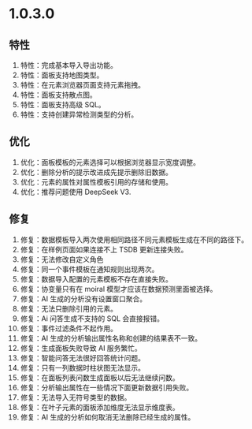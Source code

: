# 1.0.3.0

## 特性
1. 特性：完成基本导入导出功能。
1. 特性：面板支持地图类型。
1. 特性：在元素浏览器页面支持元素拖拽。
1. 特性：面板支持散点图。
1. 特性：面板支持高级 SQL。
1. 特性：支持创建异常检测类型的分析。

## 优化
1. 优化：面板模板的元素选择可以根据浏览器显示宽度调整。
1. 优化：删除分析的提示改进成先提示删除旧数据。
1. 优化：元素的属性对属性模板引用的存储和使用。
1. 优化：推荐问题使用 DeepSeek V3.

## 修复
1. 修复：数据模板导入两次使用相同路径不同元素模板生成在不同的路径下。
1. 修复：在样例页面如果连接不上  TSDB 更新连接失败。
1. 修复：无法修改自定义角色
1. 修复：同一个事件模板在通知规则出现两次。
1. 修复：数据导入配置的元素模板不存在直接失败。
1. 修复：协变量只有在 moiral 模型才应该在数据预测里面被选择。
1. 修复：AI 生成的分析没有设置窗口聚合。
1. 修复：无法只删除引用的元素。
1. 修复：Ai 问答生成不支持的 SQL 会直接报错。
1. 修复：事件过滤条件不起作用。
1. 修复：AI 生成的分析输出属性名称和创建的结果表不一致。
1. 修复：生成面板失败导致 AI 服务繁忙。
1. 修复：智能问答无法很好回答统计问题。
1. 修复：只有一列数据时柱状图无法显示。
1. 修复：在面板列表问数生成面板以后无法继续问数。
1. 修复：分析输出属性在一些情况下面更新数据引用失败。
1. 修复：无法导入无符号类型的数据。
1. 修复：在叶子元素的面板添加维度无法显示维度表。
1. 修复：AI 生成的分析如何取消无法删除已经生成的属性。


